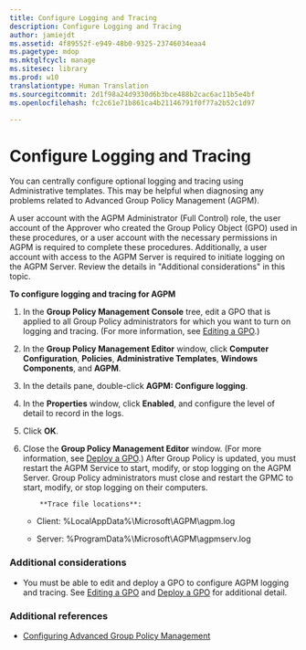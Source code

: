 ```yaml
---
title: Configure Logging and Tracing
description: Configure Logging and Tracing
author: jamiejdt
ms.assetid: 4f89552f-e949-48b0-9325-23746034eaa4
ms.pagetype: mdop
ms.mktglfcycl: manage
ms.sitesec: library
ms.prod: w10
translationtype: Human Translation
ms.sourcegitcommit: 2d1f98a24d9330d6b3bce488b2cac6ac11b5e4bf
ms.openlocfilehash: fc2c61e71b861ca4b21146791f0f77a2b52c1d97

---
```



# Configure Logging and Tracing


You can centrally configure optional logging and tracing using Administrative templates. This may be helpful when diagnosing any problems related to Advanced Group Policy Management (AGPM).

A user account with the AGPM Administrator (Full Control) role, the user account of the Approver who created the Group Policy Object (GPO) used in these procedures, or a user account with the necessary permissions in AGPM is required to complete these procedures. Additionally, a user account with access to the AGPM Server is required to initiate logging on the AGPM Server. Review the details in "Additional considerations" in this topic.

**To configure logging and tracing for AGPM**

1.  In the **Group Policy Management Console** tree, edit a GPO that is applied to all Group Policy administrators for which you want to turn on logging and tracing. (For more information, see [Editing a GPO](editing-a-gpo-agpm30ops.md).)

2.  In the **Group Policy Management Editor** window, click **Computer Configuration**, **Policies**, **Administrative Templates**, **Windows Components**, and **AGPM**.

3.  In the details pane, double-click **AGPM: Configure logging**.

4.  In the **Properties** window, click **Enabled**, and configure the level of detail to record in the logs.

5.  Click **OK**.

6.  Close the **Group Policy Management Editor** window. (For more information, see [Deploy a GPO](deploy-a-gpo-agpm30ops.md).) After Group Policy is updated, you must restart the AGPM Service to start, modify, or stop logging on the AGPM Server. Group Policy administrators must close and restart the GPMC to start, modify, or stop logging on their computers.

    
            **Trace file locations**:

    -   Client: %LocalAppData%\\Microsoft\\AGPM\\agpm.log

    -   Server: %ProgramData%\\Microsoft\\AGPM\\agpmserv.log

### Additional considerations

-   You must be able to edit and deploy a GPO to configure AGPM logging and tracing. See [Editing a GPO](editing-a-gpo-agpm30ops.md) and [Deploy a GPO](deploy-a-gpo-agpm30ops.md) for additional detail.

### Additional references

-   [Configuring Advanced Group Policy Management](configuring-advanced-group-policy-management.md)

 

 








<!--HONumber=Jun16_HO4-->


